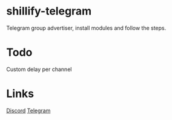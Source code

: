 # shillify-telegram
Telegram group advertiser, install modules and follow the steps.
# Todo
Custom delay per channel
# Links
[Discord](https://discord.gg/kws)
[Telegram](https://t.me/kwaytv)
